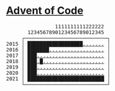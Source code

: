 # [Advent of Code](https://adventofcode.com)
<pre>
                1111111111222222
       1234567890123456789012345
     ┌───────────────────────────┐
2015 │ <a
href="https://adventofcode.com/2015/day/1"  difficulty="e">█</a><a
href="https://adventofcode.com/2015/day/2"  difficulty="e">█</a><a
href="https://adventofcode.com/2015/day/3"  difficulty="e">█</a><a
href="https://adventofcode.com/2015/day/4"  difficulty="e">█</a><a
href="https://adventofcode.com/2015/day/5"  difficulty="e">█</a><a
href="https://adventofcode.com/2015/day/6"  difficulty="e">█</a><a
href="https://adventofcode.com/2015/day/7"  difficulty="m">█</a><a
href="https://adventofcode.com/2015/day/8"  difficulty="e">█</a><a
href="https://adventofcode.com/2015/day/9"  difficulty="m">█</a><a
href="https://adventofcode.com/2015/day/10" difficulty="m">█</a><a
href="https://adventofcode.com/2015/day/11" difficulty="e">█</a><a
href="https://adventofcode.com/2015/day/12" difficulty="e">█</a><a
href="https://adventofcode.com/2015/day/13" difficulty="e">█</a><a
href="https://adventofcode.com/2015/day/14" difficulty="h">█</a><a
href="https://adventofcode.com/2015/day/15" difficulty="h">█</a><a
href="https://adventofcode.com/2015/day/16" difficulty="e">█</a><a
href="https://adventofcode.com/2015/day/17" difficulty="m">█</a><a
href="https://adventofcode.com/2015/day/18" difficulty="m">█</a><a
href="https://adventofcode.com/2015/day/19" difficulty="?">.</a><a
href="https://adventofcode.com/2015/day/20" difficulty="?">.</a><a
href="https://adventofcode.com/2015/day/21" difficulty="?">.</a><a
href="https://adventofcode.com/2015/day/22" difficulty="?">.</a><a
href="https://adventofcode.com/2015/day/23" difficulty="?">.</a><a
href="https://adventofcode.com/2015/day/24" difficulty="?">.</a><a
href="https://adventofcode.com/2015/day/25" difficulty="?">.</a
> │
2016 │ <a
href="https://adventofcode.com/2016/day/1"  difficulty="e">█</a><a
href="https://adventofcode.com/2016/day/2"  difficulty="e">█</a><a
href="https://adventofcode.com/2016/day/3"  difficulty="e">█</a><a
href="https://adventofcode.com/2016/day/4"  difficulty="m">█</a><a
href="https://adventofcode.com/2016/day/5"  difficulty="e">█</a><a
href="https://adventofcode.com/2016/day/6"  difficulty="e">█</a><a
href="https://adventofcode.com/2016/day/7"  difficulty="e">█</a><a
href="https://adventofcode.com/2016/day/8"  difficulty="?">.</a><a
href="https://adventofcode.com/2016/day/9"  difficulty="?">.</a><a
href="https://adventofcode.com/2016/day/10" difficulty="?">.</a><a
href="https://adventofcode.com/2016/day/11" difficulty="?">.</a><a
href="https://adventofcode.com/2016/day/12" difficulty="?">.</a><a
href="https://adventofcode.com/2016/day/13" difficulty="?">.</a><a
href="https://adventofcode.com/2016/day/14" difficulty="?">.</a><a
href="https://adventofcode.com/2016/day/15" difficulty="?">.</a><a
href="https://adventofcode.com/2016/day/16" difficulty="?">.</a><a
href="https://adventofcode.com/2016/day/17" difficulty="?">.</a><a
href="https://adventofcode.com/2016/day/18" difficulty="?">.</a><a
href="https://adventofcode.com/2016/day/19" difficulty="?">.</a><a
href="https://adventofcode.com/2016/day/20" difficulty="?">.</a><a
href="https://adventofcode.com/2016/day/21" difficulty="?">.</a><a
href="https://adventofcode.com/2016/day/22" difficulty="?">.</a><a
href="https://adventofcode.com/2016/day/23" difficulty="?">.</a><a
href="https://adventofcode.com/2016/day/24" difficulty="?">.</a><a
href="https://adventofcode.com/2016/day/25" difficulty="?">.</a
> │
2017 │ <a
href="https://adventofcode.com/2017/day/1"  difficulty="e">█</a><a
href="https://adventofcode.com/2017/day/2"  difficulty="e">█</a><a
href="https://adventofcode.com/2017/day/3"  difficulty="m">█</a><a
href="https://adventofcode.com/2017/day/4"  difficulty="?">.</a><a
href="https://adventofcode.com/2017/day/5"  difficulty="?">.</a><a
href="https://adventofcode.com/2017/day/6"  difficulty="?">.</a><a
href="https://adventofcode.com/2017/day/7"  difficulty="?">.</a><a
href="https://adventofcode.com/2017/day/8"  difficulty="?">.</a><a
href="https://adventofcode.com/2017/day/9"  difficulty="?">.</a><a
href="https://adventofcode.com/2017/day/10" difficulty="?">.</a><a
href="https://adventofcode.com/2017/day/11" difficulty="?">.</a><a
href="https://adventofcode.com/2017/day/12" difficulty="?">.</a><a
href="https://adventofcode.com/2017/day/13" difficulty="?">.</a><a
href="https://adventofcode.com/2017/day/14" difficulty="?">.</a><a
href="https://adventofcode.com/2017/day/15" difficulty="?">.</a><a
href="https://adventofcode.com/2017/day/16" difficulty="?">.</a><a
href="https://adventofcode.com/2017/day/17" difficulty="?">.</a><a
href="https://adventofcode.com/2017/day/18" difficulty="?">.</a><a
href="https://adventofcode.com/2017/day/19" difficulty="?">.</a><a
href="https://adventofcode.com/2017/day/20" difficulty="?">.</a><a
href="https://adventofcode.com/2017/day/21" difficulty="?">.</a><a
href="https://adventofcode.com/2017/day/22" difficulty="?">.</a><a
href="https://adventofcode.com/2017/day/23" difficulty="?">.</a><a
href="https://adventofcode.com/2017/day/24" difficulty="?">.</a><a
href="https://adventofcode.com/2017/day/25" difficulty="?">.</a
> │
2018 │ <a
href="https://adventofcode.com/2018/day/1"  difficulty="e">█</a><a
href="https://adventofcode.com/2018/day/2"  difficulty="e">█</a><a
href="https://adventofcode.com/2018/day/3"  difficulty="e">█</a><a
href="https://adventofcode.com/2018/day/4"  difficulty="?">.</a><a
href="https://adventofcode.com/2018/day/5"  difficulty="e">█</a><a
href="https://adventofcode.com/2018/day/6"  difficulty="?">.</a><a
href="https://adventofcode.com/2018/day/7"  difficulty="?">.</a><a
href="https://adventofcode.com/2018/day/8"  difficulty="?">.</a><a
href="https://adventofcode.com/2018/day/9"  difficulty="?">.</a><a
href="https://adventofcode.com/2018/day/10" difficulty="?">.</a><a
href="https://adventofcode.com/2018/day/11" difficulty="?">.</a><a
href="https://adventofcode.com/2018/day/12" difficulty="?">.</a><a
href="https://adventofcode.com/2018/day/13" difficulty="?">.</a><a
href="https://adventofcode.com/2018/day/14" difficulty="?">.</a><a
href="https://adventofcode.com/2018/day/15" difficulty="?">.</a><a
href="https://adventofcode.com/2018/day/16" difficulty="?">.</a><a
href="https://adventofcode.com/2018/day/17" difficulty="?">.</a><a
href="https://adventofcode.com/2018/day/18" difficulty="?">.</a><a
href="https://adventofcode.com/2018/day/19" difficulty="?">.</a><a
href="https://adventofcode.com/2018/day/20" difficulty="?">.</a><a
href="https://adventofcode.com/2018/day/21" difficulty="?">.</a><a
href="https://adventofcode.com/2018/day/22" difficulty="?">.</a><a
href="https://adventofcode.com/2018/day/23" difficulty="?">.</a><a
href="https://adventofcode.com/2018/day/24" difficulty="?">.</a><a
href="https://adventofcode.com/2018/day/25" difficulty="?">.</a
> │
2019 │ <a
href="https://adventofcode.com/2019/day/1"  difficulty="e">█</a><a
href="https://adventofcode.com/2019/day/2"  difficulty="e">█</a><a
href="https://adventofcode.com/2019/day/3"  difficulty="e">█</a><a
href="https://adventofcode.com/2019/day/4"  difficulty="?">.</a><a
href="https://adventofcode.com/2019/day/5"  difficulty="?">.</a><a
href="https://adventofcode.com/2019/day/6"  difficulty="?">.</a><a
href="https://adventofcode.com/2019/day/7"  difficulty="?">.</a><a
href="https://adventofcode.com/2019/day/8"  difficulty="?">.</a><a
href="https://adventofcode.com/2019/day/9"  difficulty="?">.</a><a
href="https://adventofcode.com/2019/day/10" difficulty="?">.</a><a
href="https://adventofcode.com/2019/day/11" difficulty="?">.</a><a
href="https://adventofcode.com/2019/day/12" difficulty="?">.</a><a
href="https://adventofcode.com/2019/day/13" difficulty="?">.</a><a
href="https://adventofcode.com/2019/day/14" difficulty="?">.</a><a
href="https://adventofcode.com/2019/day/15" difficulty="?">.</a><a
href="https://adventofcode.com/2019/day/16" difficulty="?">.</a><a
href="https://adventofcode.com/2019/day/17" difficulty="?">.</a><a
href="https://adventofcode.com/2019/day/18" difficulty="?">.</a><a
href="https://adventofcode.com/2019/day/19" difficulty="?">.</a><a
href="https://adventofcode.com/2019/day/20" difficulty="?">.</a><a
href="https://adventofcode.com/2019/day/21" difficulty="?">.</a><a
href="https://adventofcode.com/2019/day/22" difficulty="?">.</a><a
href="https://adventofcode.com/2019/day/23" difficulty="?">.</a><a
href="https://adventofcode.com/2019/day/24" difficulty="?">.</a><a
href="https://adventofcode.com/2019/day/25" difficulty="?">.</a
> │
2020 │ <a
href="https://adventofcode.com/2020/day/1"  difficulty="e">█</a><a
href="https://adventofcode.com/2020/day/2"  difficulty="e">█</a><a
href="https://adventofcode.com/2020/day/3"  difficulty="e">█</a><a
href="https://adventofcode.com/2020/day/4"  difficulty="?">.</a><a
href="https://adventofcode.com/2020/day/5"  difficulty="?">.</a><a
href="https://adventofcode.com/2020/day/6"  difficulty="?">.</a><a
href="https://adventofcode.com/2020/day/7"  difficulty="?">.</a><a
href="https://adventofcode.com/2020/day/8"  difficulty="?">.</a><a
href="https://adventofcode.com/2020/day/9"  difficulty="?">.</a><a
href="https://adventofcode.com/2020/day/10" difficulty="?">.</a><a
href="https://adventofcode.com/2020/day/11" difficulty="?">.</a><a
href="https://adventofcode.com/2020/day/12" difficulty="?">.</a><a
href="https://adventofcode.com/2020/day/13" difficulty="?">.</a><a
href="https://adventofcode.com/2020/day/14" difficulty="?">.</a><a
href="https://adventofcode.com/2020/day/15" difficulty="?">.</a><a
href="https://adventofcode.com/2020/day/16" difficulty="?">.</a><a
href="https://adventofcode.com/2020/day/17" difficulty="?">.</a><a
href="https://adventofcode.com/2020/day/18" difficulty="?">.</a><a
href="https://adventofcode.com/2020/day/19" difficulty="?">.</a><a
href="https://adventofcode.com/2020/day/20" difficulty="?">.</a><a
href="https://adventofcode.com/2020/day/21" difficulty="?">.</a><a
href="https://adventofcode.com/2020/day/22" difficulty="?">.</a><a
href="https://adventofcode.com/2020/day/23" difficulty="?">.</a><a
href="https://adventofcode.com/2020/day/24" difficulty="?">.</a><a
href="https://adventofcode.com/2020/day/25" difficulty="?">.</a
> │
2021 │ <a
href="https://adventofcode.com/2021/day/1"  difficulty="e">█</a><a
href="https://adventofcode.com/2021/day/2"  difficulty="e">█</a><a
href="https://adventofcode.com/2021/day/3"  difficulty="e">█</a><a
href="https://adventofcode.com/2021/day/4"  difficulty="m">█</a><a
href="https://adventofcode.com/2021/day/5"  difficulty="e">█</a><a
href="https://adventofcode.com/2021/day/6"  difficulty="e">█</a><a
href="https://adventofcode.com/2021/day/7"  difficulty="m">█</a><a
href="https://adventofcode.com/2021/day/8"  difficulty="h">█</a><a
href="https://adventofcode.com/2021/day/9"  difficulty="h">█</a><a
href="https://adventofcode.com/2021/day/10" difficulty="e">█</a><a
href="https://adventofcode.com/2021/day/11" difficulty="m">█</a><a
href="https://adventofcode.com/2021/day/12" difficulty="h">█</a><a
href="https://adventofcode.com/2021/day/13" difficulty="m">█</a><a
href="https://adventofcode.com/2021/day/14" difficulty="m">█</a><a
href="https://adventofcode.com/2021/day/15" difficulty="m">█</a><a
href="https://adventofcode.com/2021/day/16" difficulty="m">█</a><a
href="https://adventofcode.com/2021/day/17" difficulty="m">█</a><a
href="https://adventofcode.com/2021/day/18" difficulty="h">█</a><a
href="https://adventofcode.com/2021/day/19" difficulty="x">█</a><a
href="https://adventofcode.com/2021/day/20" difficulty="m">█</a><a
href="https://adventofcode.com/2021/day/21" difficulty="h">█</a><a
href="https://adventofcode.com/2021/day/22" difficulty="e">█</a><a
href="https://adventofcode.com/2021/day/23" difficulty="m">█</a><a
href="https://adventofcode.com/2021/day/24" difficulty="x">█</a><a
href="https://adventofcode.com/2021/day/25" difficulty="e">█</a
> │
     └───────────────────────────┘
</pre>
